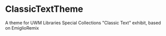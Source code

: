 ClassicTextTheme
================

A theme for UWM Libraries Special Collections "Classic Text" exhibit, based on EmiglioRemix
